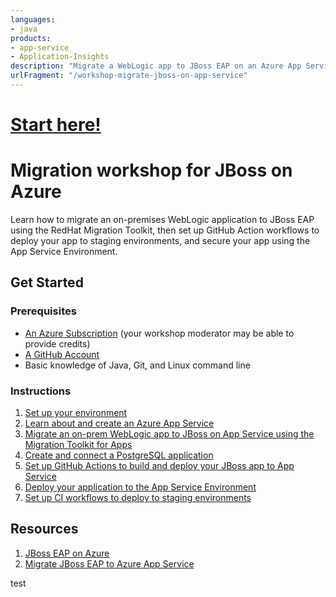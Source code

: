 ```yaml
---
languages: 
- java
products: 
- app-service
- Application-Insights
description: "Migrate a WebLogic app to JBoss EAP on an Azure App Service Environment"
urlFragment: "/workshop-migrate-jboss-on-app-service"
---
```


<p align="center">
  <a href="instructions/0-environment-setup.md">
    <h1>Start here!</h1>
  </a>
</p>

# Migration workshop for JBoss on Azure

Learn how to migrate an on-premises WebLogic application to JBoss EAP using the RedHat Migration Toolkit, then set up GitHub Action workflows to deploy your app to staging environments, and secure your app using the App Service Environment.

## Get Started

### Prerequisites

- [An Azure Subscription](https://azure.microsoft.com/free/search/) (your workshop moderator may be able to provide credits)
- [A GitHub Account](https://github.com/signup)
- Basic knowledge of Java, Git, and Linux command line

### Instructions

1. [Set up your environment](instructions/0-environment-setup.md)
1. [Learn about and create an Azure App Service](instructions/1-learn-about-app-service.md)
1. [Migrate an on-prem WebLogic app to JBoss on App Service using the Migration Toolkit for Apps](instructions/2-migrate-weblogic-to-jboss.md)
1. [Create and connect a PostgreSQL application](instructions/3-create-postgres-on-azure.md)
1. [Set up GitHub Actions to build and deploy your JBoss app to App Service](instructions/4-set-up-github-actions.md)
1. [Deploy your application to the App Service Environment](instructions/5-app-service-environment.md)
1. [Set up CI workflows to deploy to staging environments](instructions/6-deploy-to-staging-slots.md)

## Resources

1. [JBoss EAP on Azure](https://docs.microsoft.com/azure/developer/java/ee/jboss-on-azure)
2. [Migrate JBoss EAP to Azure App Service](https://docs.microsoft.com/azure/developer/java/migration/migrate-jboss-eap-to-jboss-eap-on-azure-app-service?toc=/azure/developer/java/ee/toc.json&bc=/azure/developer/breadcrumb/toc.json)


test